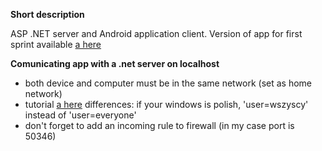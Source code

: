 <b>Short description</b>

ASP .NET server and Android application client.
Version of app for first sprint available [a here](https://appetize.io/app/bahnr8e1p0c4kgj94hrhq6zyfm?device=nexus5&scale=75&orientation=portrait&osVersion=7.0)

<b>Comunicating app with a .net server on localhost</b>

- both device and computer must be in the same network (set as home network)
- tutorial [a here](http://stackoverflow.com/questions/29016760/visual-studio-2013-debug-using-ip-address-instead-of-localhost)
differences: if your windows is polish, 'user=wszyscy' instead of 'user=everyone'
- don't forget to add an incoming rule to firewall (in my case port is 50346)

